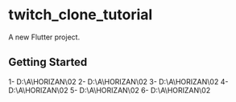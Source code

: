 # twitch_clone_tutorial

A new Flutter project.

## Getting Started

1- D:\A\HORIZAN\02
2- D:\A\HORIZAN\02
3- D:\A\HORIZAN\02
4- D:\A\HORIZAN\02
5- D:\A\HORIZAN\02
6- D:\A\HORIZAN\02
